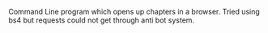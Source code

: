 Command Line program which opens up chapters in a browser. Tried using bs4 but requests could not get through anti bot system.
